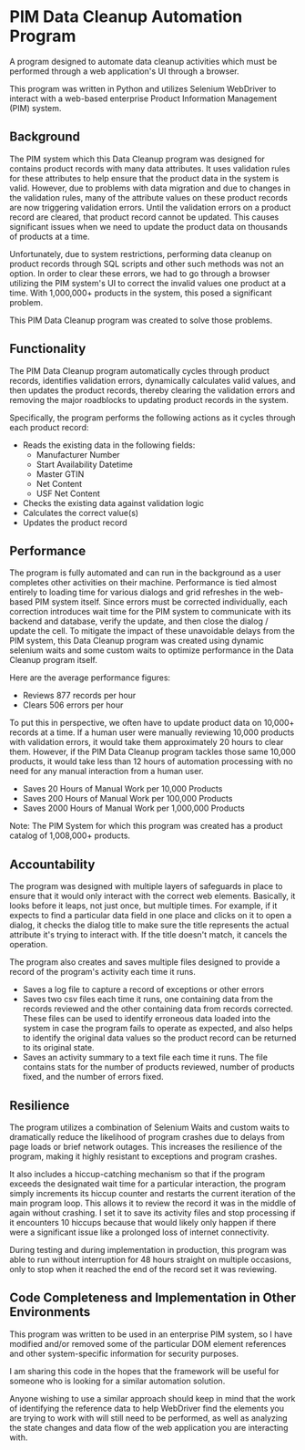 # PIM Data Cleanup Automation Program
A program designed to automate data cleanup activities which must be performed through a web application's UI through a browser.  

This program was written in Python and utilizes Selenium WebDriver to interact with a web-based enterprise Product Information Management (PIM) system.

<h2>Background</h2>

The PIM system which this Data Cleanup program was designed for contains product records with many data attributes.  It uses validation rules for these attributes to help ensure that the product data in the system is valid.  However, due to problems with data migration and due to changes in the validation rules, many of the attribute values on these product records are now triggering validation errors.  Until the validation errors on a product record are cleared, that product record cannot be updated.  This causes significant issues when we need to update the product data on thousands of products at a time.

Unfortunately, due to system restrictions, performing data cleanup on product records through SQL scripts and other such methods was not an option.  In order to clear these errors, we had to go through a browser utilizing the PIM system's UI to correct the invalid values one product at a time.  With 1,000,000+ products in the system, this posed a significant problem.

This PIM Data Cleanup program was created to solve those problems.

<h2>Functionality</h2>

The PIM Data Cleanup program automatically cycles through product records, identifies validation errors, dynamically calculates valid values, and then updates the product records, thereby clearing the validation errors and removing the major roadblocks to updating product records in the system.

Specifically, the program performs the following actions as it cycles through each product record:

* Reads the existing data in the following fields:
    * Manufacturer Number
    * Start Availability Datetime
    * Master GTIN
    * Net Content
    * USF Net Content
* Checks the existing data against validation logic
* Calculates the correct value(s)
* Updates the product record

<h2>Performance</h2>

The program is fully automated and can run in the background as a user completes other activities on their machine.  Performance is tied almost entirely to loading time for various dialogs and grid refreshes in the web-based PIM system itself.  Since errors must be corrected individually, each correction introduces wait time for the PIM system to communicate with its backend and database, verify the update, and then close the dialog / update the cell.  To mitigate the impact of these unavoidable delays from the PIM system, this Data Cleanup program was created using dynamic selenium waits and some custom waits to optimize performance in the Data Cleanup program itself.

Here are the average performance figures:

  * Reviews 877 records per hour
  * Clears 506 errors per hour

To put this in perspective, we often have to update product data on 10,000+ records at a time.  If a human user were manually reviewing 10,000 products with validation errors, it would take them approximately 20 hours to clear them.  However, if the PIM Data Cleanup program tackles those same 10,000 products, it would take less than 12 hours of automation processing with no need for any manual interaction from a human user.

  * Saves 20 Hours of Manual Work per 10,000 Products
  * Saves 200 Hours of Manual Work per 100,000 Products
  * Saves 2000 Hours of Manual Work per 1,000,000 Products

Note: The PIM System for which this program was created has a product catalog of 1,008,000+ products.

<h2>Accountability</h2>

The program was designed with multiple layers of safeguards in place to ensure that it would only interact with the correct web elements.  Basically, it looks before it leaps, not just once, but multiple times.  For example, if it expects to find a particular data field in one place and clicks on it to open a dialog, it checks the dialog title to make sure the title represents the actual attribute it's trying to interact with.  If the title doesn't match, it cancels the operation.

The program also creates and saves multiple files designed to provide a record of the program's activity each time it runs.

  * Saves a log file to capture a record of exceptions or other errors
  * Saves two csv files each time it runs, one containing data from the records reviewed and the other containing data from records corrected.  These files can be used to identify erroneous data loaded into the system in case the program fails to operate as expected, and also helps to identify the original data values so the product record can be returned to its original state.
  * Saves an activity summary to a text file each time it runs. The file contains stats for the number of products reviewed, number of products fixed, and the number of errors fixed.

<h2>Resilience</h2>

The program utilizes a combination of Selenium Waits and custom waits to dramatically reduce the likelihood of program crashes due to delays from page loads or brief network outages.  This increases the resilience of the program, making it highly resistant to exceptions and program crashes.

It also includes a hiccup-catching mechanism so that if the program exceeds the designated wait time for a particular interaction, the program simply increments its hiccup counter and restarts the current iteration of the main program loop.  This allows it to review the record it was in the middle of again without crashing.  I set it to save its activity files and stop processing if it encounters 10 hiccups because that would likely only happen if there were a significant issue like a prolonged loss of internet connectivity.

During testing and during implementation in production, this program was able to run without interruption for 48 hours straight on multiple occasions, only to stop when it reached the end of the record set it was reviewing.

<h2>Code Completeness and Implementation in Other Environments</h2>

This program was written to be used in an enterprise PIM system, so I have modified and/or removed some of the
particular DOM element references and other system-specific information for security purposes.

I am sharing this code in the hopes that the framework will be useful for someone who is looking for a similar
automation solution.

Anyone wishing to use a similar approach should keep in mind that the work of identifying the reference data
to help WebDriver find the elements you are trying to work with will still need to be performed, as well as
analyzing the state changes and data flow of the web application you are interacting with.